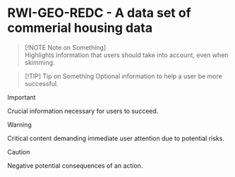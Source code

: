 # RWI-GEO-REDC - A data set of commerial housing data

> [!NOTE Note on Something]  
> Highlights information that users should take into account, even when skimming.

> [!TIP] Tip on Something
> Optional information to help a user be more successful.

> [!IMPORTANT]  
> Crucial information necessary for users to succeed.

> [!WARNING]  
> Critical content demanding immediate user attention due to potential risks.

> [!CAUTION]
> Negative potential consequences of an action.